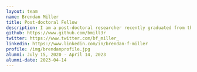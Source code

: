 ```yaml
---
layout: team
name: Brendan Miller
title: Post-doctoral Fellow
description: I am a post-doctoral researcher recently graduated from the Cellular, Molecular, Developmental Biology and Biophysics Department at Johns Hopkins Univeristy. I was also part of the Graduate Partnership Program between Johns Hopkins University and the National Institutes of Health. During my PhD I developed cancer detection assays based on patterns of DNA methylation in circulating cell-free DNA from blood plasma samples (aka liquid biopsies). I'm excited to integrate my foundational training as a wet lab biologist with computational strategies to help solve fundamental problems in health and disease!
github: https://www.github.com/bmill3r
twitter: https://www.twitter.com/bf_miller_
linkedin: https://www.linkedin.com/in/brendan-f-miller
profile: /img/brendanprofile.jpg
alumni: July 15, 2020 - April 14, 2023
alumni-date: 2023-04-14
---
```


